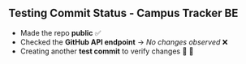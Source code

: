 ## Testing Commit Status - Campus Tracker BE

- Made the repo **public** ✅  
- Checked the **GitHub API endpoint** → *No changes observed* ❌  
- Creating another **test commit** to verify changes 🚀 🚀

